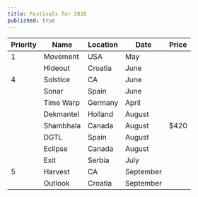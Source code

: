 ```yaml
---
title: Festivals for 2018
published: true
---
```


|Priority|Name|Location|Date|Price|
|--------|----------|--------|----|-----|
|1       | Movement | USA | May||
|        | Hideout  | Croatia|June||
|4       | Solstice | CA| June||
|        | Sonar    | Spain | June||
|        | Time Warp| Germany | April||
|        | Dekmantel| Holland| August||
|        | Shambhala | Canada | August | $420|
|        | DGTL | Spain | August ||
|        | Eclipse | Canada | August ||
|        | Exit | Serbia | July ||
|5       | Harvest | CA | September ||
|        | Outlook | Croatia | September||

